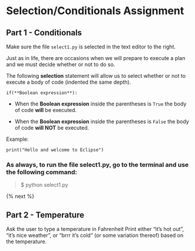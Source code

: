 # Selection/Conditionals Assignment

## Part 1 - Conditionals

Make sure the file <code>select1.py</code> is selected in the text editor to the right.

Just as in life, there are occasions when we will prepare to execute a plan and we must decide whether or not to do so.

The following **selection** statement will allow us to select whether or not to execute a body of code (indented the same depth).

    if(**Boolean expression**): 

* When the **Boolean expression** inside the parentheses is <Code>True</Code> the body of code **will** be executed.

* When the **Boolean expression** inside the parentheses is <Code>False</Code> the body of code **will NOT** be executed.

Example:

    print("Hello and welcome to Eclipse")

### As always, to run the file select1.py, go to the terminal and use the following command: 
> $ python select1.py

{% next %}


## Part 2 - Temperature

Ask the user to type a temperature in Fahrenheit
Print either “it’s hot out”, “it’s nice weather”, or “brrr it’s cold” (or some variation thereof) based on the temperature.
